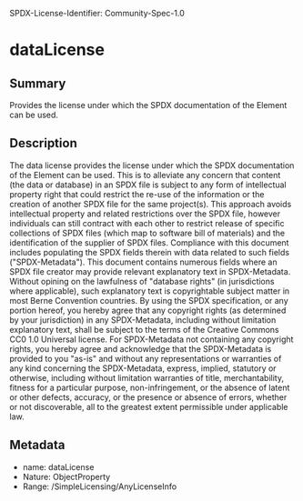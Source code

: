 SPDX-License-Identifier: Community-Spec-1.0

# dataLicense

## Summary

Provides the license under which the SPDX documentation of the Element can be used.

## Description

The data license provides the license under which the SPDX documentation of the Element can be used.
This is to alleviate any concern that content (the data or database) in an SPDX file
is subject to any form of intellectual property right that could restrict the re-use
of the information or the creation of another SPDX file for the same project(s).
This approach avoids intellectual property and related restrictions over the SPDX file,
however individuals can still contract with each other to restrict release
of specific collections of SPDX files (which map to software bill of materials)
and the identification of the supplier of SPDX files.
Compliance with this document includes populating the SPDX fields therein
with data related to such fields ("SPDX-Metadata"). 
This document contains numerous fields where an SPDX file creator may provide
relevant explanatory text in SPDX-Metadata. Without opining on the lawfulness
of "database rights" (in jurisdictions where applicable),
such explanatory text is copyrightable subject matter in most Berne Convention countries.
By using the SPDX specification, or any portion hereof,
you hereby agree that any copyright rights (as determined by your jurisdiction)
in any SPDX-Metadata, including without limitation explanatory text,
shall be subject to the terms of the Creative Commons CC0 1.0 Universal license. 
For SPDX-Metadata not containing any copyright rights, 
you hereby agree and acknowledge that the SPDX-Metadata is provided to you "as-is"
and without any representations or warranties of any kind concerning the SPDX-Metadata,
express, implied, statutory or otherwise, including without limitation warranties
of title, merchantability, fitness for a particular purpose, non-infringement,
or the absence of latent or other defects, accuracy, or the presence or absence of errors,
whether or not discoverable, all to the greatest extent permissible under applicable law.

## Metadata

- name: dataLicense
- Nature: ObjectProperty
- Range: /SimpleLicensing/AnyLicenseInfo

